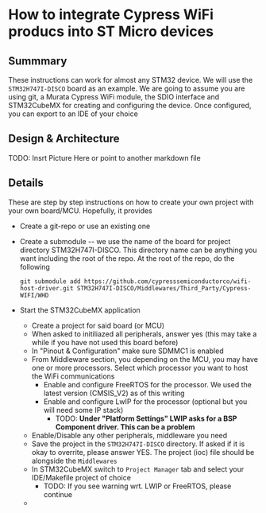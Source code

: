 # How to integrate Cypress WiFi producs into ST Micro devices
## Summmary
These instructions can work for almost any STM32 device. We will use the `STM32H747I-DISCO` board as an example. We are going to assume you are using git, a Murata Cypress WiFi module, the SDIO interface and STM32CubeMX for creating and configuring the device. Once configured, you can export to an IDE of your choice

## Design & Architecture

TODO: Insrt Picture Here or point to another markdown file

## Details

These are step by step instructions on how to create your own project with your own board/MCU. Hopefully, it provides 

* Create a git-repo or use an existing one
* Create a submodule -- we use the name of the board for project directory STM32H747I-DISCO. This directory name can be anything you want including the root of the repo. At the root of the repo, do the following

    `git submodule add https://github.com/cypresssemiconductorco/wifi-host-driver.git STM32H747I-DISCO/Middlewares/Third_Party/Cypress-WIFI/WHD`

* Start the STM32CubeMX application
  * Create a project for said board (or MCU)
  * When asked to initiliazed all peripherals, answer yes (this may take a while if you have not used this board before)
  * In "Pinout & Configuration" make sure SDMMC1 is enabled
  * From Middleware section, you depending on the MCU, you may have one or more processors. Select which processor you want to host the WiFi communications
    * Enable and configure FreeRTOS for the processor. We used the latest version (CMSIS_V2) as of this writing
    * Enable and configure LwIP for the processor (optional but you will need some IP stack)
      * TODO: **Under "Platform Settings" LWIP asks for a BSP Component driver. This can be a problem**
  * Enable/Disable any other peripherals, middleware you need
  * Save the project in the `STM32H747I-DISCO` directory. If asked if it is okay to overrite, please answer YES. The project (ioc) file should be alongside the `Middlewares`
  * In STM32CubeMX switch to `Project Manager` tab and select your IDE/Makefile project of choice
    * TODO: If you see warning wrt. LWIP or FreeRTOS, please continue
  * 
